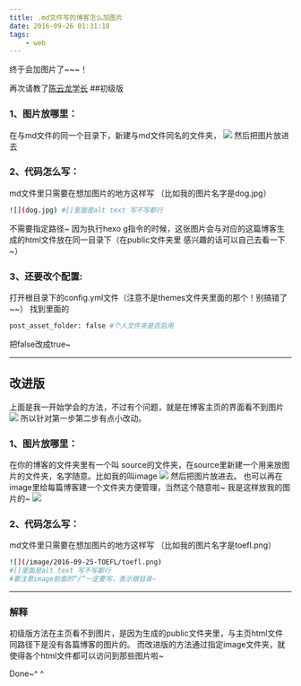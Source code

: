 ```yaml
---
title: .md文件写的博客怎么加图片
date: 2016-09-26 01:31:10
tags: 
	- web
---
```

终于会加图片了~~~！
<!--more--->
再次请教了[陈云龙学长](http://www.cylong.com/)
##初级版
### 1、图片放哪里：
在与md文件的同一个目录下，新建与md文件同名的文件夹，
![](/image/2016-09-25-addImg/new_folder.png)
然后把图片放进去
	
### 2、代码怎么写：
md文件里只需要在想加图片的地方这样写
（比如我的图片名字是dog.jpg）
```bash
![](dog.jpg) #[]里面是alt text 写不写都行
```
不需要指定路径~
因为执行hexo g指令的时候，这张图片会与对应的这篇博客生成的html文件放在同一目录下（在public文件夹里 感兴趣的话可以自己去看一下~）
### 3、还要改个配置:
打开根目录下的config.yml文件（注意不是themes文件夹里面的那个！别搞错了~~）
找到里面的
```bash
post_asset_folder: false #个人文件夹是否启用
```
把false改成true~

---------------------------------------------
## 改进版
上面是我一开始学会的方法，不过有个问题，就是在博客主页的界面看不到图片
![](/image/2016-09-25-addImg/wrong.png)
所以针对第一步第二步有点小改动。

### 1、图片放哪里：
在你的博客的文件夹里有一个叫 source的文件夹，在source里新建一个用来放图片的文件夹，名字随意。比如我的叫image
![](/image/2016-09-25-addImg/new_folder1.0_.png)
然后把图片放进去。
也可以再在image里给每篇博客建一个文件夹方便管理，当然这个随意啦~
我是这样放我的图片的~
![](/image/2016-09-25-addImg/pic.png)
### 2、代码怎么写：
md文件里只需要在想加图片的地方这样写
（比如我的图片名字是toefl.png）
```bash
![](/image/2016-09-25-TOEFL/toefl.png) 
#[]里面是alt text 写不写都行
#要注意image前面的“/”一定要写，表示根目录~
```

**********************************

### 解释
初级版方法在主页看不到图片，是因为生成的public文件夹里，与主页html文件 同路径下是没有各篇博客的图片的。
而改进版的方法通过指定image文件夹，就使得各个html文件都可以访问到那些图片啦~

Done~^ ^

